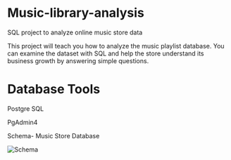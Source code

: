 # Music-library-analysis
SQL project to analyze online music store data

This project will teach you how to analyze the music playlist database. You can examine the dataset with SQL and help the store understand its business growth by answering simple questions.

# Database Tools
Postgre SQL

PgAdmin4

Schema- Music Store Database

![Schema](https://github.com/anjalisaxena77/Music-Store-Analysis/assets/85076238/840865d9-44be-4973-b4ce-016f61ac2e2b)
